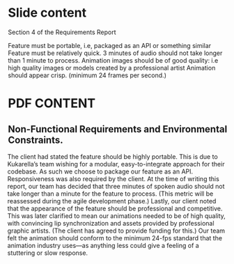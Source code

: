# Slide content

Section 4 of the Requirements Report

Feature must be portable, i.e, packaged as an API or something similar 
Feature must be relatively quick. 3 minutes of audio should not take longer than 1 minute to process. 
Animation images should be of good quality: i.e high quality images or models created by a professional artist
Animation should appear crisp. (minimum 24 frames per second.) 

# PDF CONTENT 
## Non-Functional Requirements and Environmental Constraints.
<ul style = "list-style-type: none; margin-left: -25px;">
    <li >The client had stated the feature should be highly portable. This is due to Kukarella’s team wishing for a modular, easy-to-integrate approach for their codebase. As such we choose to package our feature as an API. Responsiveness was also required by the client. At the time of writing this report, our team has decided that three minutes of spoken audio should not take longer than a minute for the feature to process. (This metric will be reassessed during the agile development phase.) Lastly, our client noted that the appearance of the feature should be professional and competitive. This was later clarified to mean our animations needed to be of high quality, with convincing lip synchronization and assets provided by professional graphic artists. (The client has agreed to provide funding for this.) Our team felt the animation should conform to the minimum 24-fps standard that the animation industry uses—as anything less could give a feeling of a stuttering or slow response.  </li>
<ul>

